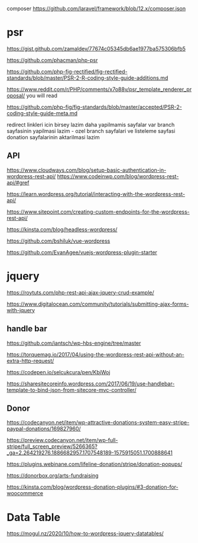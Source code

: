 composer 
https://github.com/laravel/framework/blob/12.x/composer.json

# psr 
https://gist.github.com/zamaldev/77674c05345db6ae1977ba575306bfb5

https://github.com/phacman/php-psr

https://github.com/php-fig-rectified/fig-rectified-standards/blob/master/PSR-2-R-coding-style-guide-additions.md

https://www.reddit.com/r/PHP/comments/x7o88v/psr_template_renderer_proposal/  you will read 

https://github.com/php-fig/fig-standards/blob/master/accepted/PSR-2-coding-style-guide-meta.md



redirect linkleri icin birsey lazim 
daha yapilmamis sayfalar var
branch sayfasinin yapilmasi lazim - ozel branch sayfalari ve listeleme sayfasi 
donation sayfalarinin aktarilmasi lazim 

## API 
https://www.cloudways.com/blog/setup-basic-authentication-in-wordpress-rest-api/
https://www.codeinwp.com/blog/wordpress-rest-api/#gref

https://learn.wordpress.org/tutorial/interacting-with-the-wordpress-rest-api/

https://www.sitepoint.com/creating-custom-endpoints-for-the-wordpress-rest-api/

https://kinsta.com/blog/headless-wordpress/

https://github.com/bshiluk/vue-wordpress

https://github.com/EvanAgee/vuejs-wordpress-plugin-starter

# jquery 
https://roytuts.com/php-rest-api-ajax-jquery-crud-example/

https://www.digitalocean.com/community/tutorials/submitting-ajax-forms-with-jquery

##  handle bar 

https://github.com/iantsch/wp-hbs-engine/tree/master

https://torquemag.io/2017/04/using-the-wordpress-rest-api-without-an-extra-http-request/

https://codepen.io/selcukcura/pen/KbjWoj

https://sharesitecoreinfo.wordpress.com/2017/06/19/use-handlebar-template-to-bind-json-from-sitecore-mvc-controller/

## Donor 

https://codecanyon.net/item/wp-attractive-donations-system-easy-stripe-paypal-donations/169827960/

https://preview.codecanyon.net/item/wp-full-stripe/full_screen_preview/5266365?_ga=2.264219276.1886682957.1707548189-1575915051.1700888641

https://plugins.webinane.com/lifeline-donation/stripe/donation-popups/

https://donorbox.org/arts-fundraising


https://kinsta.com/blog/wordpress-donation-plugins/#3-donation-for-woocommerce

# Data Table 

https://mogul.nz/2020/10/how-to-wordpress-jquery-datatables/

